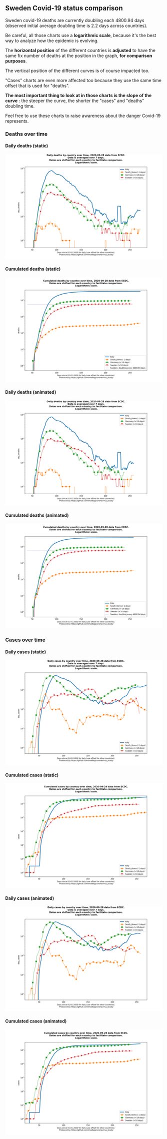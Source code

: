 ## Sweden Covid-19 status comparison 

Sweden covid-19 deaths are currently doubling each 4800.94 days (observed initial average doubling time is 2.2 days across countries).



Be careful, all those charts use a **logarithmic scale**, because it's the best way to analyze how the epidemic is evolving.
 
The **horizontal position** of the different countries is **adjusted** to have the same fix number of deaths at the position in the graph, **for comparison purposes**.

The vertical position of the different curves is of course impacted too.

"Cases" charts are even more affected too because they use the same time offset that is used for "deaths".

**The most important thing to look at in those charts is the slope of the curve** : the steeper the curve, the shorter the "cases" and "deaths" doubling time.

Feel free to use these charts to raise awareness about the danger Covid-19 represents. 


 
### Deaths over time
 
#### Daily deaths (static)
![Sweden covid-19 daily deaths static chart](https://raw.githubusercontent.com/madlag/coronavirus_study/master/notebooks/graphs/2020-09-28/countries/Sweden/2020-09-28_Sweden_day_deaths.png "Sweden covid-19 day_deaths static chart")   
 
#### Cumulated deaths (static)
![Sweden covid-19 cumulated deaths static chart](https://raw.githubusercontent.com/madlag/coronavirus_study/master/notebooks/graphs/2020-09-28/countries/Sweden/2020-09-28_Sweden_deaths.png "Sweden covid-19 deaths static chart")   
 
#### Daily deaths (animated)
![Sweden covid-19 daily deaths animated chart](https://raw.githubusercontent.com/madlag/coronavirus_study/master/notebooks/graphs/2020-09-28/countries/Sweden/2020-09-28_Sweden_day_deaths.gif "Sweden covid-19 day_deaths animated chart")   
 
#### Cumulated deaths (animated)
![Sweden covid-19 cumulated deaths animated chart](https://raw.githubusercontent.com/madlag/coronavirus_study/master/notebooks/graphs/2020-09-28/countries/Sweden/2020-09-28_Sweden_deaths.gif "Sweden covid-19 deaths animated chart")   

 
### Cases over time
 
#### Daily cases (static)
![Sweden covid-19 daily cases static chart](https://raw.githubusercontent.com/madlag/coronavirus_study/master/notebooks/graphs/2020-09-28/countries/Sweden/2020-09-28_Sweden_day_cases.png "Sweden covid-19 day_cases static chart")   
 
#### Cumulated cases (static)
![Sweden covid-19 cumulated cases static chart](https://raw.githubusercontent.com/madlag/coronavirus_study/master/notebooks/graphs/2020-09-28/countries/Sweden/2020-09-28_Sweden_cases.png "Sweden covid-19 cases static chart")   
 
#### Daily cases (animated)
![Sweden covid-19 daily cases animated chart](https://raw.githubusercontent.com/madlag/coronavirus_study/master/notebooks/graphs/2020-09-28/countries/Sweden/2020-09-28_Sweden_day_cases.gif "Sweden covid-19 day_cases animated chart")   
 
#### Cumulated cases (animated)
![Sweden covid-19 cumulated cases animated chart](https://raw.githubusercontent.com/madlag/coronavirus_study/master/notebooks/graphs/2020-09-28/countries/Sweden/2020-09-28_Sweden_cases.gif "Sweden covid-19 cases animated chart")   

